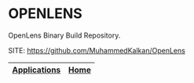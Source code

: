 # OPENLENS

 OpenLens Binary Build Repository.

 SITE: https://github.com/MuhammedKalkan/OpenLens

 | [Applications](https://portable-linux-apps.github.io/apps.html) | [Home](https://portable-linux-apps.github.io)
 | --- | --- |
